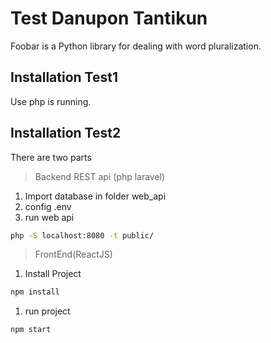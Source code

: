# Test Danupon Tantikun

Foobar is a Python library for dealing with word pluralization.

## Installation Test1

Use php is running.

## Installation Test2

There are two parts 
>Backend REST api (php laravel)

1. Import database in folder web_api
2. config .env
3. run web api
```bash
php -S localhost:8080 -t public/
```
>FrontEnd(ReactJS)
1. Install Project
```bash
npm install
```
1. run project
```bash
npm start
```
